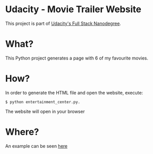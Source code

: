 # Udacity - Movie Trailer Website

This project is part of [Udacity's Full Stack Nanodegree](https://br.udacity.com/course/full-stack-web-developer-nanodegree--nd004).

# What?

This Python project generates a page with 6 of my favourite movies.

# How?

In order to generate the HTML file and open the website, execute:

```
$ python entertainment_center.py.
```

The website will open in your browser

# Where?

An example can be seen [here](http://www.thaissa.eng.br/movie-trailer-website/)
